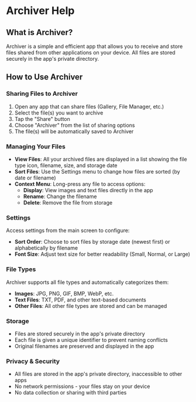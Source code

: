 # Archiver Help

## What is Archiver?

Archiver is a simple and efficient app that allows you to receive and store files shared from other applications on your device. All files are stored securely in the app's private directory.

## How to Use Archiver

### Sharing Files to Archiver

1. Open any app that can share files (Gallery, File Manager, etc.)
2. Select the file(s) you want to archive
3. Tap the "Share" button
4. Choose "Archiver" from the list of sharing options
5. The file(s) will be automatically saved to Archiver

### Managing Your Files

- **View Files**: All your archived files are displayed in a list showing the file type icon, filename, size, and storage date
- **Sort Files**: Use the Settings menu to change how files are sorted (by date or filename)
- **Context Menu**: Long-press any file to access options:
  - **Display**: View images and text files directly in the app
  - **Rename**: Change the filename
  - **Delete**: Remove the file from storage

### Settings

Access settings from the main screen to configure:

- **Sort Order**: Choose to sort files by storage date (newest first) or alphabetically by filename
- **Font Size**: Adjust text size for better readability (Small, Normal, or Large)

### File Types

Archiver supports all file types and automatically categorizes them:

- **Images**: JPG, PNG, GIF, BMP, WebP, etc.
- **Text Files**: TXT, PDF, and other text-based documents
- **Other Files**: All other file types are stored and can be managed

### Storage

- Files are stored securely in the app's private directory
- Each file is given a unique identifier to prevent naming conflicts
- Original filenames are preserved and displayed in the app

### Privacy & Security

- All files are stored in the app's private directory, inaccessible to other apps
- No network permissions - your files stay on your device
- No data collection or sharing with third parties